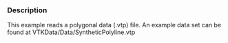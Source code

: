 ### Description
This example reads a polygonal data (.vtp) file.
An example data set can be found at VTKData/Data/SyntheticPolyline.vtp
